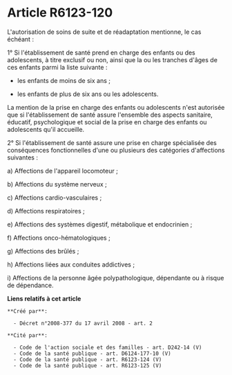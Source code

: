 # Article R6123-120

L'autorisation de soins de suite et de réadaptation mentionne, le cas échéant : 

1° Si l'établissement de santé prend en charge des enfants ou des adolescents, à titre exclusif ou non, ainsi que la ou les
tranches d'âges de ces enfants parmi la liste suivante : 

- les enfants de moins de six ans ; 

- les enfants de plus de six ans ou les adolescents. 

La mention de la prise en charge des enfants ou adolescents n'est autorisée que si l'établissement de santé assure l'ensemble
des aspects sanitaire, éducatif, psychologique et social de la prise en charge des enfants ou adolescents qu'il accueille. 

2° Si l'établissement de santé assure une prise en charge spécialisée des conséquences fonctionnelles d'une ou plusieurs des
catégories d'affections suivantes : 

a) Affections de l'appareil locomoteur ; 

b) Affections du système nerveux ; 

c) Affections cardio-vasculaires ; 

d) Affections respiratoires ; 

e) Affections des systèmes digestif, métabolique et endocrinien ; 

f) Affections onco-hématologiques ; 

g) Affections des brûlés ; 

h) Affections liées aux conduites addictives ; 

i) Affections de la personne âgée polypathologique, dépendante ou à risque de dépendance.

**Liens relatifs à cet article**

	**Créé par**:

	  - Décret n°2008-377 du 17 avril 2008 - art. 2

	**Cité par**:

	  - Code de l'action sociale et des familles - art. D242-14 (V)
	  - Code de la santé publique - art. D6124-177-10 (V)
	  - Code de la santé publique - art. R6123-124 (V)
	  - Code de la santé publique - art. R6123-125 (V)
